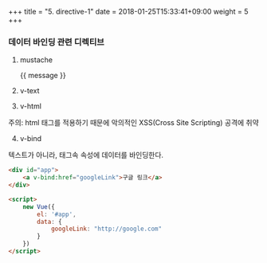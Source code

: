 +++
title = "5. directive-1"
date =  2018-01-25T15:33:41+09:00
weight = 5
+++


### 데이터 바인딩 관련 디렉티브

1. mustache 

     {{ message }}

2. v-text

    <span v-text="message"></span>

3. v-html 

    <span v-html="message"></span>

주의: html 태그를 적용하기 때문에 악의적인 XSS(Cross Site Scripting) 공격에 취약

4. v-bind 

텍스트가 아니라, 태그속 속성에 데이터를 바인딩한다. 

```html
<div id="app">
    <a v-bind:href="googleLink">구글 링크</a>
</div>

<script>
    new Vue({
        el: '#app',
        data: {
            googleLink: "http://google.com"
        }
    })
</script>
```

